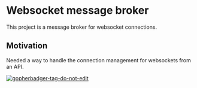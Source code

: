 # Websocket message broker
This project is a message broker for websocket connections.

## Motivation
Needed a way to handle the connection management for websockets from an API.

<a href='https://github.com/jpoles1/gopherbadger' target='_blank'>![gopherbadger-tag-do-not-edit](https://img.shields.io/badge/Go%20Coverage-67%25-brightgreen.svg?longCache=true&style=flat)</a>
